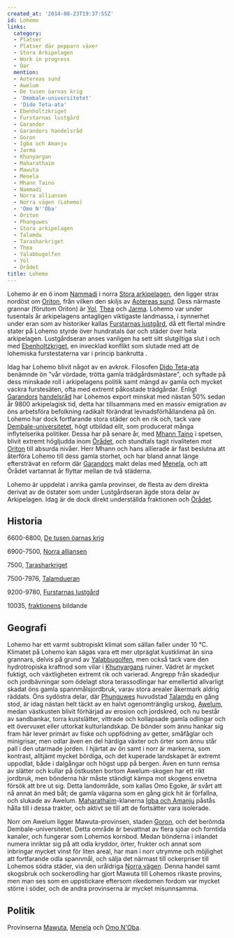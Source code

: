 ```yaml
---
created_at: '2014-08-23T19:37:55Z'
id: Lohemo
links:
  category:
  - Platser
  - Platser där pepparn växer
  - Stora Arkipelagen
  - Work in progress
  - Öar
  mention:
  - Aotereas sund
  - Awelum
  - De tusen öarnas krig
  - 'Dembale-universitetet'
  - 'Dido Teta-ata'
  - Ebenholtzkriget
  - Furstarnas lustgård
  - Garandor
  - Garandors handelsråd
  - Goron
  - Igba och Amanju
  - Jarma
  - Khunyargan
  - Maharathaïm
  - Mawuta
  - Menela
  - Mhann Taino
  - Nammadi
  - Norra alliansen
  - Norra vägen (Lohemo)
  - 'Omo N''Oba'
  - Oriton
  - Phunguwes
  - Stora arkipelagen
  - Talamdu
  - Tarasharkriget
  - Thea
  - Yalabbugolfen
  - Yol
  - Örådet
title: Lohemo
---
```


Lohemo är en ö inom [Nammadi] i norra [Stora arkipelagen], den ligger strax nordöst om [Oriton],
från vilken den skiljs av [Aotereas sund]. Dess närmaste grannar (förutom Oriton) är [Yol], [Thea]
och [Jarma]. Lohemo var under tusentals år arkipelagens antagligen viktigaste landmassa, i synnerhet
under eran som av historiker kallas [Furstarnas lustgård], då ett flertal mindre stater på Lohemo
styrde över hundratals öar och städer över hela arkipelagen. Lustgårdseran anses vanligen ha sett
sitt slutgiltiga slut i och med [Ebenholtzkriget], en invecklad konflikt som slutade med att de
lohemiska furstestaterna var i princip bankrutta .

Idag har Lohemo blivit något av en avkrok. Filosofen [Dido Teta-ata] benämnde ön "vår vördade,
trötta gamla trädgårdsmästare", och syftade på dess minskade roll i arkipelagens politik samt mängd
av gamla och mycket vackra furstesäten, ofta med extremt påkostade trädgårdar. Enligt [Garandors][]
[handelsråd] har Lohemos export minskat med nästan 50% sedan år 9800 arkipelagisk tid, detta har
tillsammans med en massiv emigration av öns arbetsföra befolkning radikalt förändrat
levnadsförhållandena på ön. Lohemo har dock fortfarande stora städer och en rik och, tack vare
[Dembale-universitetet], högt utbildad elit, som producerat många inflytelserika politiker. Dessa
har på senare år, med [Mhann Taino] i spetsen, blivit extremt högljudda inom [Örådet], och stundtals
tagit rivaliteten mot [Oriton] till absurda nivåer. Herr Mhann och hans allierade är fast beslutna
att återföra Lohemo till dess gamla storhet, och har bland annat länge eftersträvat en reform där
[Garandors] makt delas med [Menela], och att Örådet vartannat år flyttar mellan de två städerna.

Lohemo är uppdelat i anrika gamla provinser, de flesta av dem direkta derivat av de östater som
under Lustgårdseran ägde stora delar av Arkipelagen. Idag är de dock direkt underställda fraktionen
och [Örådet].

Historia
--------

6600-6800, [De tusen öarnas krig]

6900-7500, [Norra alliansen]

7500, [Tarasharkriget]

7500-7976, [Talamdueran]

9200-9780, [Furstarnas lustgård]

10035, [fraktionens][Nammadi] bildande

Geografi
--------

Lohemo har ett varmt subtropiskt klimat som sällan faller under 10 °C. Klimatet på Lohemo kan sägas
vara ett mer utpräglat kustklimat än sina grannars, delvis på grund av [Yalabbugolfen], men också
tack vare den hydrotropiska kraftnod som vilar i [Khunyargans] ruiner. Vädret är mycket fuktigt, och
växtligheten extremt rik och varierad. Angrepp från skadedjur och jordbävningar som ödelagt stora
terassodlingar har emellertid allvarligt skadat öns gamla spannmålsjordbruk, varav stora arealer
åkermark aldrig räddats. Öns sydöstra delar, där [Phunguwes] huvudstad [Talamdu][Talamdueran] en
gång stod, är idag nästan helt täckt av en halvt ogenomtränglig urskog, [Awelum], medan västkusten
blivit förhärjad av erosion och jordskred, och nu består av sandbankar, torra kustslätter, vittrade
och kollapsade gamla odlingar och ett övervuxet eller uttorkat kulturlandskap. De bönder som ännu
hankar sig fram här lever primärt av fiske och uppfödning av getter, småfåglar och minigrisar, men
odlar även en del härdiga växter och örter som ännu står pall i den utarmade jorden. I hjärtat av ön
samt i norr är markerna, som kontrast, alltjämt mycket bördiga, och det kuperade landskapet är
extremt uppodlat, både i dalgångar och högst upp på bergen. Även en tunn remsa av slätter och kullar
på östkusten bortom Awelum-skogen har ett rikt jordbruk, men bönderna här måste ständigt kämpa mot
skogens envetna försök att bre ut sig. Detta landområde, som kallas Omo Egoke, är svårt att nå annat
än med båt; de gamla vägarna som en gång gick hit är förfallna, och slukade av Awelum.
[Maharathaïm]-klanerna [Igba och Amanju] påstås hålla till i dessa trakter, och aktivt se till att
de fortsätter vara isolerade.

Norr om Awelum ligger Mawuta-provinsen, staden [Goron], och det berömda Dembale-universitetet. Detta
område är bevattnat av flera sjöar och forntida kanaler, och fungerar som Lohemos kornbod. Medan
bönderna i inlandet numera inriktar sig på att odla kryddor, örter, frukter och annat som inbringar
mycket vinst för liten areal, har man i norr utrymme och möjlighet att fortfarande odla spannmål,
och sälja det närmast till ockerpriser till Lohemos södra städer, via den uråldriga [Norra vägen].
Denna handel samt skogsbruk och sockerodling har gjort Mawuta till Lohemos rikaste provins, men man
ses som en uppstickare eftersom rikedomen fordom var mycket större i söder, och de andra provinserna
är mycket misunnsamma.

Politik
-------

Provinserna [Mawuta], [Menela] och [Omo N'Oba].

  [Nammadi]: Nammadi
  [Stora arkipelagen]: Stora_arkipelagen
  [Oriton]: Oriton
  [Aotereas sund]: Aotereas_sund
  [Yol]: Yol
  [Thea]: Thea
  [Jarma]: Jarma
  [Furstarnas lustgård]: Furstarnas_lustgård
  [Ebenholtzkriget]: Ebenholtzkriget
  [Dido Teta-ata]: Dido_Teta-ata
  [Garandors]: Garandor
  [handelsråd]: Garandors_handelsråd
  [Dembale-universitetet]: Dembale-universitetet
  [Mhann Taino]: Mhann_Taino
  [Örådet]: Örådet
  [Menela]: Menela
  [De tusen öarnas krig]: De_tusen_öarnas_krig
  [Norra alliansen]: Norra_alliansen
  [Tarasharkriget]: Tarasharkriget
  [Talamdueran]: Talamdu
  [Yalabbugolfen]: Yalabbugolfen
  [Khunyargans]: Khunyargan
  [Phunguwes]: Phunguwes
  [Awelum]: Awelum
  [Maharathaïm]: Maharathaïm
  [Igba och Amanju]: Igba_och_Amanju
  [Goron]: Goron
  [Norra vägen]: Norra_vägen_Lohemo
  [Mawuta]: Mawuta
  [Omo N'Oba]: Omo_NOba